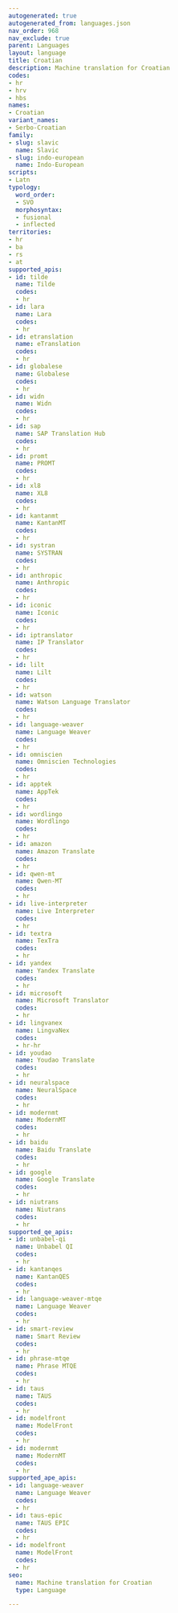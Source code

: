 ```yaml
---
autogenerated: true
autogenerated_from: languages.json
nav_order: 968
nav_exclude: true
parent: Languages
layout: language
title: Croatian
description: Machine translation for Croatian
codes:
- hr
- hrv
- hbs
names:
- Croatian
variant_names:
- Serbo-Croatian
family:
- slug: slavic
  name: Slavic
- slug: indo-european
  name: Indo-European
scripts:
- Latn
typology:
  word_order:
  - SVO
  morphosyntax:
  - fusional
  - inflected
territories:
- hr
- ba
- rs
- at
supported_apis:
- id: tilde
  name: Tilde
  codes:
  - hr
- id: lara
  name: Lara
  codes:
  - hr
- id: etranslation
  name: eTranslation
  codes:
  - hr
- id: globalese
  name: Globalese
  codes:
  - hr
- id: widn
  name: Widn
  codes:
  - hr
- id: sap
  name: SAP Translation Hub
  codes:
  - hr
- id: promt
  name: PROMT
  codes:
  - hr
- id: xl8
  name: XL8
  codes:
  - hr
- id: kantanmt
  name: KantanMT
  codes:
  - hr
- id: systran
  name: SYSTRAN
  codes:
  - hr
- id: anthropic
  name: Anthropic
  codes:
  - hr
- id: iconic
  name: Iconic
  codes:
  - hr
- id: iptranslator
  name: IP Translator
  codes:
  - hr
- id: lilt
  name: Lilt
  codes:
  - hr
- id: watson
  name: Watson Language Translator
  codes:
  - hr
- id: language-weaver
  name: Language Weaver
  codes:
  - hr
- id: omniscien
  name: Omniscien Technologies
  codes:
  - hr
- id: apptek
  name: AppTek
  codes:
  - hr
- id: wordlingo
  name: Wordlingo
  codes:
  - hr
- id: amazon
  name: Amazon Translate
  codes:
  - hr
- id: qwen-mt
  name: Qwen-MT
  codes:
  - hr
- id: live-interpreter
  name: Live Interpreter
  codes:
  - hr
- id: textra
  name: TexTra
  codes:
  - hr
- id: yandex
  name: Yandex Translate
  codes:
  - hr
- id: microsoft
  name: Microsoft Translator
  codes:
  - hr
- id: lingvanex
  name: LingvaNex
  codes:
  - hr-hr
- id: youdao
  name: Youdao Translate
  codes:
  - hr
- id: neuralspace
  name: NeuralSpace
  codes:
  - hr
- id: modernmt
  name: ModernMT
  codes:
  - hr
- id: baidu
  name: Baidu Translate
  codes:
  - hr
- id: google
  name: Google Translate
  codes:
  - hr
- id: niutrans
  name: Niutrans
  codes:
  - hr
supported_qe_apis:
- id: unbabel-qi
  name: Unbabel QI
  codes:
  - hr
- id: kantanqes
  name: KantanQES
  codes:
  - hr
- id: language-weaver-mtqe
  name: Language Weaver
  codes:
  - hr
- id: smart-review
  name: Smart Review
  codes:
  - hr
- id: phrase-mtqe
  name: Phrase MTQE
  codes:
  - hr
- id: taus
  name: TAUS
  codes:
  - hr
- id: modelfront
  name: ModelFront
  codes:
  - hr
- id: modernmt
  name: ModernMT
  codes:
  - hr
supported_ape_apis:
- id: language-weaver
  name: Language Weaver
  codes:
  - hr
- id: taus-epic
  name: TAUS EPIC
  codes:
  - hr
- id: modelfront
  name: ModelFront
  codes:
  - hr
seo:
  name: Machine translation for Croatian
  type: Language

---
```


